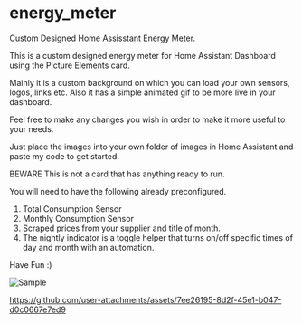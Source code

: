 # energy_meter

Custom Designed Home Assisstant Energy Meter.

This is a custom designed energy meter for Home Assistant Dashboard using the Picture Elements card.

Mainly it is a custom background on which you can load your own sensors, logos, links etc.
Also it has a simple animated gif to be more live in your dashboard.

Feel free to make any changes you wish in order to make it more useful to your needs.

Just place the images into your own folder of images in Home Assistant and paste my code to get started.

BEWARE
This is not a card that has anything ready to run.

You will need to have the following already preconfigured.

1) Total Consumption Sensor
2) Monthly Consumption Sensor
3) Scraped prices from your supplier and title of month.
4) The nightly indicator is a toggle helper that turns on/off specific times of day and month with an automation.
   

Have Fun :)


![Sample](https://github.com/user-attachments/assets/d60c7396-e905-4657-bdae-781705d9e7e1)



https://github.com/user-attachments/assets/7ee26195-8d2f-45e1-b047-d0c0667e7ed9

